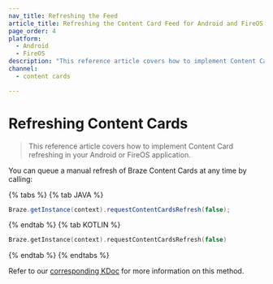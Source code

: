 ```yaml
---
nav_title: Refreshing the Feed
article_title: Refreshing the Content Card Feed for Android and FireOS
page_order: 4
platform: 
  - Android
  - FireOS
description: "This reference article covers how to implement Content Card refreshing in your Android or FireOS application."
channel:
  - content cards

---
```


# Refreshing Content Cards

> This reference article covers how to implement Content Card refreshing in your Android or FireOS application.

You can queue a manual refresh of Braze Content Cards at any time by calling:

{% tabs %}
{% tab JAVA %}

```java
Braze.getInstance(context).requestContentCardsRefresh(false);
```

{% endtab %}
{% tab KOTLIN %}

```kotlin
Braze.getInstance(context).requestContentCardsRefresh(false)
```

{% endtab %}
{% endtabs %}

Refer to our [corresponding KDoc][1] for more information on this method.

[1]: https://braze-inc.github.io/braze-android-sdk/kdoc/braze-android-sdk/com.braze/-i-braze/request-content-cards-refresh.html
